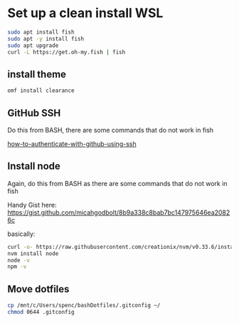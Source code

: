 # Set up a clean install WSL

```bash
sudo apt install fish
sudo apt -y install fish
sudo apt upgrade
curl -L https://get.oh-my.fish | fish
```

## install theme

```bash
omf install clearance 
```

## GitHub SSH

Do this from BASH, there are some commands that do not work in fish

[how-to-authenticate-with-github-using-ssh](https://github.com/spences10/cheat-sheets/blob/master/git.md#how-to-authenticate-with-github-using-ssh)

## Install node

Again, do this from BASH as there are some commands that do not work in fish

Handy Gist here: https://gist.github.com/micahgodbolt/8b9a338c8bab7bc147975646ea20826c

basically:

```bash
curl -o- https://raw.githubusercontent.com/creationix/nvm/v0.33.6/install.sh | bash
nvm install node
node -v
npm -v
```

## Move dotfiles

```bash
cp /mnt/c/Users/spenc/bashDotfiles/.gitconfig ~/
chmod 0644 .gitconfig
```



